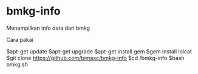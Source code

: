 # bmkg-info
Menampilkan info data dari bmkg

Cara pakai 

$apt-get update
$apt-get upgrade
$apt-get install gem
$gem install lolcat
$git clone https://github.com/bimaxc/bmkg-info
$cd /bmkg-info
$bash bmkg.sh

